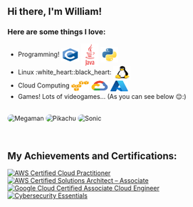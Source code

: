 ## Hi there, I'm William! <br>
### Here are some things I love:
<div>
  <ul>
    <li> 
      Programming! 
      <img align="center" height="30" width="40" src="https://raw.githubusercontent.com/devicons/devicon/master/icons/c/c-original.svg">
      <img align="center" height="50" width="40" src="https://raw.githubusercontent.com/devicons/devicon/master/icons/java/java-plain-wordmark.svg">
      <img align="center" height="35" width="40" src="https://raw.githubusercontent.com/devicons/devicon/master/icons/python/python-original.svg">
    </li>
    <li>
      Linux :white_heart::black_heart:
      <img align="center" height="30" width="40" src="https://raw.githubusercontent.com/devicons/devicon/master/icons/linux/linux-original.svg">
    </li>
    <li>
      Cloud Computing
      <img align="center" height="30" width="40" src="https://raw.githubusercontent.com/devicons/devicon/master/icons/amazonwebservices/amazonwebservices-original.svg">
      <img align="center" height="30" width="40" src="https://raw.githubusercontent.com/devicons/devicon/master/icons/googlecloud/googlecloud-original.svg">
      <img align="center" height="26" width="40" src="https://raw.githubusercontent.com/devicons/devicon/master/icons/azure/azure-original.svg">
    </li>
    <li>
      Games! Lots of videogames... (As you can see below 😌:)
    </li>
  </ul>
</div>

<div style="display: inline_block"><br>
  <img align="center" alt="Megaman" height="150" style="border-radius:50px;" src="https://media.discordapp.net/attachments/546839066273120277/1064811853982744667/megamen-animacao.gif">
  <img align="center" alt="Pikachu" height="150" style="border-radius:50px;" src="https://media.discordapp.net/attachments/546839066273120277/1064800824678678528/pikachu-running.gif">
  <img align="center" alt="Sonic" height="150" width="130" style="border-radius:50px;" src="https://media.discordapp.net/attachments/546839066273120277/1064812411439288400/sonic-running.gif">
</div> <br><br>

## My Achievements and Certifications:

<a href="http://www.credly.com/badges/77751712-95c0-4ee2-85d8-76799841df3a" target="_blank"> <img width="110" alt="AWS Certified Cloud Practitioner" src="https://images.credly.com/size/110x110/images/00634f82-b07f-4bbd-a6bb-53de397fc3a6/image.png"> </a>
<a href="https://www.credly.com/badges/cfceaf26-8dc6-4b82-bdb8-4d73ae99cc57" target="_blank"> <img width="110" alt="AWS Certified Solutions Architect – Associate" src="https://images.credly.com/size/680x680/images/0e284c3f-5164-4b21-8660-0d84737941bc/image.png"> </a>
<a href="https://google.accredible.com/55c80566-1cd6-48aa-8e5e-733d2c50c9cf" target="_blank"> <img width="110" alt="Google Cloud Certified Associate Cloud Engineer" src="https://api.accredible.com/v1/frontend/credential_website_embed_image/badge/66412248"> </a>
<a href="https://www.credly.com/badges/a29de511-901a-47e6-be13-66defd0d7209/public_url" target="_blank"> <img width="110" alt="
Cybersecurity Essentials" src="https://images.credly.com/size/680x680/images/054913b2-e271-49a2-a1a4-9bf1c1f9a404/CyberEssentials.png"> </a>
